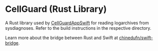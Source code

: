 # CellGuard (Rust Library)

A Rust library used by [CellGuardAppSwift](./CellGuardAppSwift) for reading logarchives from sysdiagnoses.
Refer to the build instructions in the respective directory.

Learn more about the bridge between Rust and Swift at [chinedufn/swift-bridge](https://github.com/chinedufn/swift-bridge).